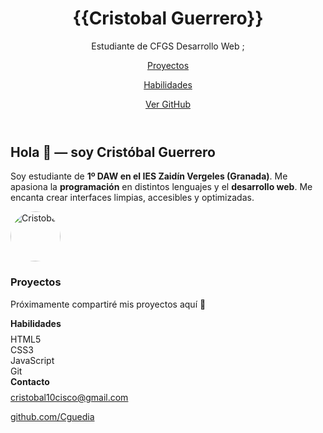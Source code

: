 

<div class="wrap"><!-- HEADER --><header>
<div class="brand">
<div class="logo" aria-hidden="true"></div>
<div>
<h1><stromg>{{Cristobal Guerrero}}</stromg></h1>
<p>Estudiante de CFGS Desarrollo Web ;</p>
</div>
</div>
<P><nav><a href="#proyectos">Proyectos</a></P> 
 <P> <a href="#skills">Habilidades</a> </P>
 <P><a class="cta" href="https://github.com/Cguedia" target="_blank" rel="noopener">Ver GitHub</a></P>
</nav></header>
<div class="grid"><!-- MAIN -->
 <section class="max-w-3xl mx-auto px-4 text-center">
    <h2 class="text-2xl font-semibold mb-4">Hola 👋 — soy Cristóbal Guerrero</h2>
    <p class="text-gray-700 leading-relaxed">
      Soy estudiante de <strong>1º DAW en el IES Zaidín Vergeles (Granada)</strong>.  
      Me apasiona la <strong>programación</strong> en distintos lenguajes y el
      <strong>desarrollo web</strong>.  
      Me encanta crear interfaces limpias, accesibles y optimizadas.
    </p>
  </section>
  
<div class="avatar" aria-hidden="true">
  <img 
    src="https://concepto.de/wp-content/uploads/2020/08/Programacion-informatica-scaled-e1724960033513.jpg" 
    alt="Cristobal" 
    style="width: 80px; height: 80px; border-radius: 50%;" 
  />
</div>
</section>
 <section class="max-w-3xl mx-auto px-4 mt-12">
    <h3 class="text-xl font-semibold mb-4 text-center">Proyectos</h3>
    <p class="text-center text-gray-600">Próximamente compartiré mis proyectos aquí 🚀</p>
  </section>
<!-- SIDEBAR -->
<aside class="sidebar">
<div class="card section">
<h4 style="margin: 0 0 8px 0;">Habilidades</h4>
<div id="skills" class="skills">
<div class="skill">HTML5</div>
<div class="skill">CSS3</div>
<div class="skill">JavaScript</div>
<div class="skill">Git</div>
</div>
<div class="card section">
<h4 style="margin: 0 0 8 0;"><strong></strong>Contacto</h4></strong>
<div id="contacto" class="contact"><a href="mailto:cristobal10cisco@gmail.com">cristobal10cisco@gmail.com </a>
  
<a href="https://github.com/Cguedia" target="_blank" rel="noopener"> github.com/Cguedia </a> 
</div>
</aside>
</div>
</div>
